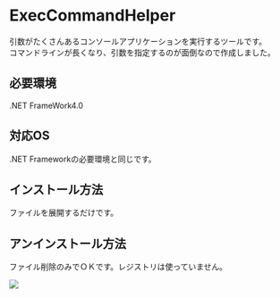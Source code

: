 ExecCommandHelper
=====
引数がたくさんあるコンソールアプリケーションを実行するツールです。  
コマンドラインが長くなり、引数を指定するのが面倒なので作成しました。  

必要環境
-----
.NET FrameWork4.0

対応OS
-----
.NET Frameworkの必要環境と同じです。

インストール方法
-----
ファイルを展開するだけです。

アンインストール方法
-----
ファイル削除のみでＯＫです。レジストリは使っていません。  

<img src="http://www.geocities.jp/tripod31hoge/images/execcommandhelper.png">


